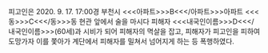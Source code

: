 피고인은 2020. 9. 17. 17:00경 부천시 <<<아파트>>>B<<</아파트>>>아파트 <<<동>>>C<<</동>>>동 현관 앞에서 술을 마시다 피해자 <<<내국인이름>>>D<<</내국인이름>>>(60세)과 시비가 되어 피해자의 멱살을 잡고, 피해자가 피고인을 피하여 도망가자 이를 쫓아가 계단에서 피해자를 밀쳐서 넘어지게 하는 등 폭행하였다.